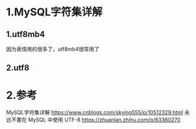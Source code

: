 # 1.MySQL字符集详解

## 1.utf8mb4
因为表情用的很多了，utf8mb4很常用了

## 2.utf8
# 2.参考
MySQL字符集详解
https://www.cnblogs.com/skying555/p/10512329.html
永远不要在 MySQL 中使用 UTF-8
https://zhuanlan.zhihu.com/p/63360270